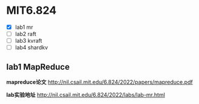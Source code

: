 # MIT6.824

- [x] lab1 mr
- [ ] lab2 raft
- [ ] lab3 kvraft
- [ ] lab4 shardkv

## lab1 MapReduce

**mapreduce论文**
http://nil.csail.mit.edu/6.824/2022/papers/mapreduce.pdf

**lab实验地址**
http://nil.csail.mit.edu/6.824/2022/labs/lab-mr.html

